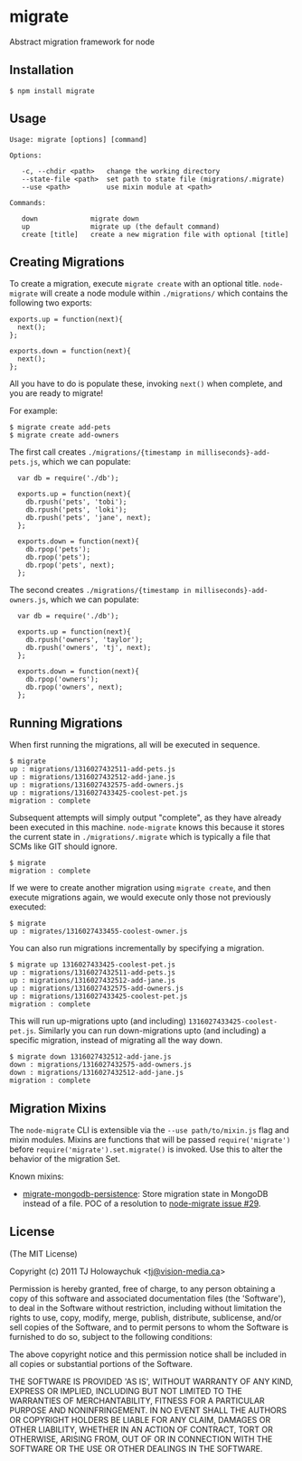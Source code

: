 # migrate

  Abstract migration framework for node

## Installation

    $ npm install migrate

## Usage

```
Usage: migrate [options] [command]

Options:

   -c, --chdir <path>   change the working directory
   --state-file <path>  set path to state file (migrations/.migrate)
   --use <path>         use mixin module at <path>

Commands:

   down             migrate down
   up               migrate up (the default command)
   create [title]   create a new migration file with optional [title]

```

## Creating Migrations

To create a migration, execute `migrate create` with an optional title. `node-migrate` will create a node module within `./migrations/` which contains the following two exports:

    exports.up = function(next){
      next();
    };

    exports.down = function(next){
      next();
    };

All you have to do is populate these, invoking `next()` when complete, and you are ready to migrate!

For example:

    $ migrate create add-pets
    $ migrate create add-owners

The first call creates `./migrations/{timestamp in milliseconds}-add-pets.js`, which we can populate:

      var db = require('./db');

      exports.up = function(next){
        db.rpush('pets', 'tobi');
        db.rpush('pets', 'loki');
        db.rpush('pets', 'jane', next);
      };

      exports.down = function(next){
        db.rpop('pets');
        db.rpop('pets');
        db.rpop('pets', next);
      };

The second creates `./migrations/{timestamp in milliseconds}-add-owners.js`, which we can populate:

      var db = require('./db');

      exports.up = function(next){
        db.rpush('owners', 'taylor');
        db.rpush('owners', 'tj', next);
      };

      exports.down = function(next){
        db.rpop('owners');
        db.rpop('owners', next);
      };

## Running Migrations

When first running the migrations, all will be executed in sequence.

    $ migrate
    up : migrations/1316027432511-add-pets.js
    up : migrations/1316027432512-add-jane.js
    up : migrations/1316027432575-add-owners.js
    up : migrations/1316027433425-coolest-pet.js
    migration : complete

Subsequent attempts will simply output "complete", as they have already been executed in this machine. `node-migrate` knows this because it stores the current state in `./migrations/.migrate` which is typically a file that SCMs like GIT should ignore.

    $ migrate
    migration : complete

If we were to create another migration using `migrate create`, and then execute migrations again, we would execute only those not previously executed:

    $ migrate
    up : migrates/1316027433455-coolest-owner.js

You can also run migrations incrementally by specifying a migration.

    $ migrate up 1316027433425-coolest-pet.js
    up : migrations/1316027432511-add-pets.js
    up : migrations/1316027432512-add-jane.js
    up : migrations/1316027432575-add-owners.js
    up : migrations/1316027433425-coolest-pet.js
    migration : complete

This will run up-migrations upto (and including) `1316027433425-coolest-pet.js`. Similarly you can run down-migrations upto (and including) a specific migration, instead of migrating all the way down.

    $ migrate down 1316027432512-add-jane.js
    down : migrations/1316027432575-add-owners.js
    down : migrations/1316027432512-add-jane.js
    migration : complete

## Migration Mixins

The `node-migrate` CLI is extensible via the `--use path/to/mixin.js` flag and mixin modules. Mixins are functions that will be passed `require('migrate')` before `require('migrate').set.migrate()` is invoked. Use this to alter the behavior of the migration Set.

Known mixins:

* [migrate-mongodb-persistence](https://github.com/gobengo/node-migrate-mongodb-persistence): Store migration state in MongoDB instead of a file. POC of a resolution to [node-migrate issue #29](https://github.com/tj/node-migrate/issues/29).

## License

(The MIT License)

Copyright (c) 2011 TJ Holowaychuk &lt;tj@vision-media.ca&gt;

Permission is hereby granted, free of charge, to any person obtaining
a copy of this software and associated documentation files (the
'Software'), to deal in the Software without restriction, including
without limitation the rights to use, copy, modify, merge, publish,
distribute, sublicense, and/or sell copies of the Software, and to
permit persons to whom the Software is furnished to do so, subject to
the following conditions:

The above copyright notice and this permission notice shall be
included in all copies or substantial portions of the Software.

THE SOFTWARE IS PROVIDED 'AS IS', WITHOUT WARRANTY OF ANY KIND,
EXPRESS OR IMPLIED, INCLUDING BUT NOT LIMITED TO THE WARRANTIES OF
MERCHANTABILITY, FITNESS FOR A PARTICULAR PURPOSE AND NONINFRINGEMENT.
IN NO EVENT SHALL THE AUTHORS OR COPYRIGHT HOLDERS BE LIABLE FOR ANY
CLAIM, DAMAGES OR OTHER LIABILITY, WHETHER IN AN ACTION OF CONTRACT,
TORT OR OTHERWISE, ARISING FROM, OUT OF OR IN CONNECTION WITH THE
SOFTWARE OR THE USE OR OTHER DEALINGS IN THE SOFTWARE.
